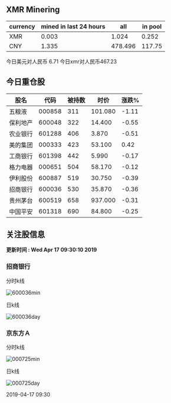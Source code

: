 ## XMR Minering

|currency|mined in last 24 hours|all|in pool|
|---|---|---|---|
|XMR|0.003|1.024|0.252|
|CNY|1.335|478.496|117.75|

今日美元对人民币 6.71	今日xmr对人民币467.23


## 今日重仓股 

|股名|代码|被持数|时价|涨跌%|
|---|---|---|---|---|
|五粮液|000858|311|101.080|-1.11|
|保利地产|600048|322|14.400|-0.55|
|农业银行|601288|406|3.870|-0.51|
|美的集团|000333|423|53.100|0.42|
|工商银行|601398|442|5.990|-0.17|
|格力电器|000651|504|58.170|-0.12|
|伊利股份|600887|519|30.750|-0.39|
|招商银行|600036|530|35.870|-0.36|
|贵州茅台|600519|658|937.000|-0.31|
|中国平安|601318|690|84.800|-0.25|

## 关注股信息
**更新时间 : Wed Apr 17 09:30:10 2019**
### 招商银行 
分时k线

![600036min](http://image.sinajs.cn/newchart/min/n/sh600036.gif)

日k线

![600036day](http://image.sinajs.cn/newchart/daily/n/sh600036.gif)

### 京东方Ａ 
分时k线

![000725min](http://image.sinajs.cn/newchart/min/n/sz000725.gif)

日k线

![000725day](http://image.sinajs.cn/newchart/daily/n/sz000725.gif)

2019-04-17 09:30